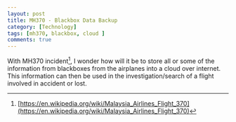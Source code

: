```yaml
---
layout: post
title: MH370 - Blackbox Data Backup
category: [Technology]
tags: [mh370, blackbox, cloud ]
comments: true
---
```


With MH370 incident[^fn1], I wonder how will it be to store all or some of the information from blackboxes from the airplanes into a cloud over internet. This information can then be used in the investigation/search of a flight involved in accident or lost.

[^fn1]: [https://en.wikipedia.org/wiki/Malaysia_Airlines_Flight_370](https://en.wikipedia.org/wiki/Malaysia_Airlines_Flight_370)
